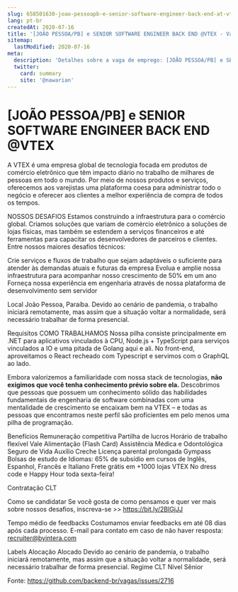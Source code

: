 ```yaml
---
slug: 658501630-joao-pessoapb-e-senior-software-engineer-back-end-at-vtex
lang: pt-br
createdAt: 2020-07-16
title: '[JOÃO PESSOA/PB] e SENIOR SOFTWARE ENGINEER BACK END @VTEX - Vaga de Emprego'
sitemap:
  lastModified: 2020-07-16
meta:
  description: 'Detalhes sobre a vaga de emprego: [JOÃO PESSOA/PB] e SENIOR SOFTWARE ENGINEER BACK END @VTEX'
  twitter:
    card: summary
    site: '@nawarian'
---
```


# [JOÃO PESSOA/PB] e SENIOR SOFTWARE ENGINEER BACK END @VTEX

A VTEX é uma empresa global de tecnologia focada em produtos de comércio eletrônico que têm impacto diário no trabalho de milhares de pessoas em todo o mundo. Por meio de nossos produtos e serviços, oferecemos aos varejistas uma plataforma coesa para administrar todo o negócio e oferecer aos clientes a melhor experiência de compra de todos os tempos.

NOSSOS DESAFIOS
Estamos construindo a infraestrutura para o comércio global. Criamos soluções que variam de comércio eletrônico a soluções de lojas físicas, mas também se estendem a serviços financeiros e até ferramentas para capacitar os desenvolvedores de parceiros e clientes. Entre nossos maiores desafios técnicos:

Crie serviços e fluxos de trabalho que sejam adaptáveis o suficiente para atender às demandas atuais e futuras da empresa
Evolua e amplie nossa infraestrutura para acompanhar nosso crescimento de 50% em um ano
Forneça nossa experiência em engenharia através de nossa plataforma de desenvolvimento sem servidor

Local
João Pessoa, Paraíba.
Devido ao cenário de pandemia, o trabalho iniciará remotamente, mas assim que a situação voltar a normalidade, será necessário trabalhar de forma presencial.

Requisitos
COMO TRABALHAMOS
Nossa pilha consiste principalmente em .NET para aplicativos vinculados à CPU, Node.js + TypeScript para serviços vinculados a IO e uma pitada de Golang aqui e ali. No front-end, aproveitamos o React recheado com Typescript e servimos com o GraphQL ao lado.

Embora valorizemos a familiaridade com nossa stack de tecnologias, **não exigimos que você tenha conhecimento prévio sobre ela.** Descobrimos que pessoas que possuem um conhecimento sólido das habilidades fundamentais de engenharia de software combinadas com uma mentalidade de crescimento se encaixam bem na VTEX – e todas as pessoas que encontramos neste perfil são proficientes em pelo menos uma pilha de programação.

Benefícios
Remuneração competitiva
Partilha de lucros
Horário de trabalho flexível
Vale Alimentação (Flash Card)
Assistência Médica e Odontológica
Seguro de Vida
Auxílio Creche
Licença parental prolongada
Gympass
Bolsas de estudo de Idiomas: 65% de subsídio em cursos de Inglês, Espanhol, Francês e Italiano
Frete grátis em +1000 lojas VTEX
No dress code e Happy Hour toda sexta-feira!

Contratação
CLT

Como se candidatar
Se você gosta de como pensamos e quer ver mais sobre nossos desafios, inscreva-se >> https://bit.ly/2BIGjJJ

Tempo médio de feedbacks
Costumamos enviar feedbacks em até 08 dias após cada processo.
E-mail para contato em caso de não haver resposta: recruiter@byintera.com

Labels
Alocação
Alocado
Devido ao cenário de pandemia, o trabalho iniciará remotamente, mas assim que a situação voltar a normalidade, será necessário trabalhar de forma presencial.
Regime
CLT
Nível
Sênior




Fonte: https://github.com/backend-br/vagas/issues/2716